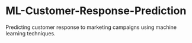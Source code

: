 # ML-Customer-Response-Prediction
Predicting customer response to marketing campaigns using machine learning techniques.
